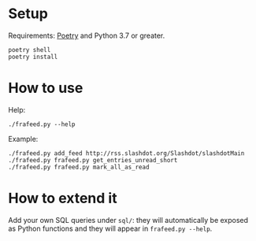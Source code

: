 # Setup

Requirements: [Poetry](https://poetry.eustace.io/) and Python 3.7 or greater.

```
poetry shell
poetry install
```

# How to use

Help:

```
./frafeed.py --help
```

Example:
```
./frafeed.py add_feed http://rss.slashdot.org/Slashdot/slashdotMain
./frafeed.py frafeed.py get_entries_unread_short
./frafeed.py frafeed.py mark_all_as_read
```

# How to extend it

Add your own SQL queries under `sql/`: they will automatically be exposed as Python functions and they will appear in `frafeed.py --help`.
